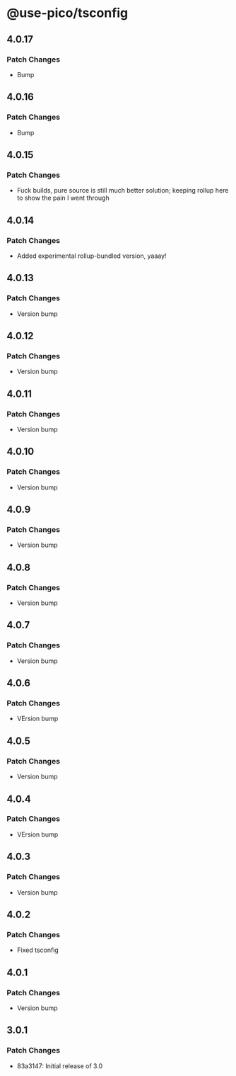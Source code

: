 # @use-pico/tsconfig

## 4.0.17

### Patch Changes

- Bump

## 4.0.16

### Patch Changes

- Bump

## 4.0.15

### Patch Changes

- Fuck builds, pure source is still much better solution; keeping rollup here to show the pain I went through

## 4.0.14

### Patch Changes

- Added experimental rollup-bundled version, yaaay!

## 4.0.13

### Patch Changes

- Version bump

## 4.0.12

### Patch Changes

- Version bump

## 4.0.11

### Patch Changes

- Version bump

## 4.0.10

### Patch Changes

- Version bump

## 4.0.9

### Patch Changes

- Version bump

## 4.0.8

### Patch Changes

- Version bump

## 4.0.7

### Patch Changes

- Version bump

## 4.0.6

### Patch Changes

- VErsion bump

## 4.0.5

### Patch Changes

- Version bump

## 4.0.4

### Patch Changes

- VErsion bump

## 4.0.3

### Patch Changes

- Version bump

## 4.0.2

### Patch Changes

- Fixed tsconfig

## 4.0.1

### Patch Changes

- Version bump

## 3.0.1

### Patch Changes

- 83a3147: Initial release of 3.0
